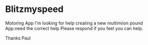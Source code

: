 # Blitzmyspeed
Motoring App
I'm looking for help creating a new multimiion pound App.need the correct help 
Please respond if you feel you can help.

Thanks Paul
